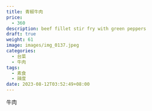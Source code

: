 ```yaml
---
title: 青椒牛肉
price:
  - 360
description: beef fillet stir fry with green peppers
draft: true
weight: 61
image: images/img_0137.jpeg
categories:
  - 台菜
  - 牛肉
tags:
  - 素食
  - 辣度
date: 2023-08-12T03:52:49+08:00
---
```

牛肉